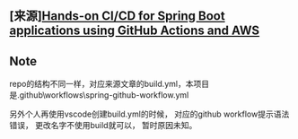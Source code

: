## [来源][Hands-on CI/CD for Spring Boot applications using GitHub Actions and AWS](https://aws.plainenglish.io/hands-on-ci-cd-for-spring-boot-applications-using-github-actions-and-aws-1cbc1e2c9d54)

## Note

repo的结构不同一样，对应来源文章的build.yml，本项目是.github\workflows\spring-github-workflow.yml

另外个人再使用vscode创建build.yml的时候， 对应的github workflow提示语法错误， 更改名字不使用build就可以， 暂时原因未知。

